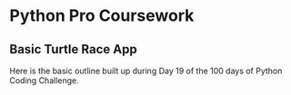 # Python Pro Coursework #

## Basic Turtle Race App ##

Here is the basic outline built up during Day 19 of the 100 days of Python Coding Challenge.
